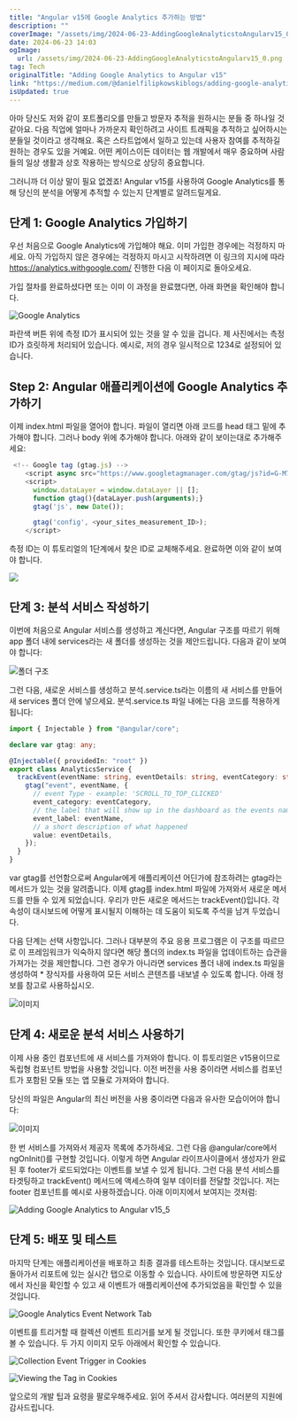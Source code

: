 ```yaml
---
title: "Angular v15에 Google Analytics 추가하는 방법"
description: ""
coverImage: "/assets/img/2024-06-23-AddingGoogleAnalyticstoAngularv15_0.png"
date: 2024-06-23 14:03
ogImage:
  url: /assets/img/2024-06-23-AddingGoogleAnalyticstoAngularv15_0.png
tag: Tech
originalTitle: "Adding Google Analytics to Angular v15"
link: "https://medium.com/@danielfilipkowskiblogs/adding-google-analytics-to-angular-v15-1766c4bdaed5"
isUpdated: true
---
```


아마 당신도 저와 같이 포트폴리오를 만들고 방문자 추적을 원하시는 분들 중 하나일 것 같아요. 다음 직업에 얼마나 가까운지 확인하려고 사이트 트래픽을 추적하고 싶어하시는 분들일 것이라고 생각해요. 혹은 스타트업에서 일하고 있는데 사용자 참여를 추적하길 원하는 경우도 있을 거예요. 어떤 케이스이든 데이터는 웹 개발에서 매우 중요하며 사람들의 일상 생활과 상호 작용하는 방식으로 상당히 중요합니다.

그러니까 더 이상 말이 필요 없겠죠! Angular v15를 사용하여 Google Analytics를 통해 당신의 분석을 어떻게 추적할 수 있는지 단계별로 알려드릴게요.

## 단계 1: Google Analytics 가입하기

우선 처음으로 Google Analytics에 가입해야 해요. 이미 가입한 경우에는 걱정하지 마세요. 아직 가입하지 않은 경우에는 걱정하지 마시고 시작하려면 이 링크의 지시에 따라 https://analytics.withgoogle.com/ 진행한 다음 이 페이지로 돌아오세요.

<!-- seedividend - 사각형 -->

<ins class="adsbygoogle"
     style="display:block"
     data-ad-client="ca-pub-4877378276818686"
     data-ad-slot="1898504329"
     data-ad-format="auto"
     data-full-width-responsive="true"></ins>

<script>
     (adsbygoogle = window.adsbygoogle || []).push({});
</script>

가입 절차를 완료하셨다면 또는 이미 이 과정을 완료했다면, 아래 화면을 확인해야 합니다.

![Google Analytics](/assets/img/2024-06-23-AddingGoogleAnalyticstoAngularv15_0.png)

파란색 버튼 위에 측정 ID가 표시되어 있는 것을 알 수 있을 겁니다. 제 사진에서는 측정 ID가 흐릿하게 처리되어 있습니다. 예시로, 저의 경우 일시적으로 1234로 설정되어 있습니다.

## Step 2: Angular 애플리케이션에 Google Analytics 추가하기

<!-- seedividend - 사각형 -->

<ins class="adsbygoogle"
     style="display:block"
     data-ad-client="ca-pub-4877378276818686"
     data-ad-slot="1898504329"
     data-ad-format="auto"
     data-full-width-responsive="true"></ins>

<script>
     (adsbygoogle = window.adsbygoogle || []).push({});
</script>

이제 index.html 파일을 열어야 합니다. 파일이 열리면 아래 코드를 head 태그 밑에 추가해야 합니다. 그러나 body 위에 추가해야 합니다. 아래와 같이 보이는대로 추가해주세요:

```js
 <!-- Google tag (gtag.js) -->
    <script async src="https://www.googletagmanager.com/gtag/js?id=G-M7DLQTY7NJ"></script>
    <script>
      window.dataLayer = window.dataLayer || [];
      function gtag(){dataLayer.push(arguments);}
      gtag('js', new Date());

      gtag('config', <your_sites_measurement_ID>);
    </script>
```

측정 ID는 이 튜토리얼의 1단계에서 찾은 ID로 교체해주세요. 완료하면 이와 같이 보여야 합니다.

<img src="/assets/img/2024-06-23-AddingGoogleAnalyticstoAngularv15_1.png" />

<!-- seedividend - 사각형 -->

<ins class="adsbygoogle"
     style="display:block"
     data-ad-client="ca-pub-4877378276818686"
     data-ad-slot="1898504329"
     data-ad-format="auto"
     data-full-width-responsive="true"></ins>

<script>
     (adsbygoogle = window.adsbygoogle || []).push({});
</script>

## 단계 3: 분석 서비스 작성하기

이번에 처음으로 Angular 서비스를 생성하고 계신다면, Angular 구조를 따르기 위해 app 폴더 내에 services라는 새 폴더를 생성하는 것을 제안드립니다. 다음과 같이 보여야 합니다:

![폴더 구조](/assets/img/2024-06-23-AddingGoogleAnalyticstoAngularv15_2.png)

그런 다음, 새로운 서비스를 생성하고 분석.service.ts라는 이름의 새 서비스를 만들어 새 services 폴더 안에 넣으세요. 분석.service.ts 파일 내에는 다음 코드를 적용하게 됩니다:

<!-- seedividend - 사각형 -->

<ins class="adsbygoogle"
     style="display:block"
     data-ad-client="ca-pub-4877378276818686"
     data-ad-slot="1898504329"
     data-ad-format="auto"
     data-full-width-responsive="true"></ins>

<script>
     (adsbygoogle = window.adsbygoogle || []).push({});
</script>

```ts
import { Injectable } from "@angular/core";

declare var gtag: any;

@Injectable({ providedIn: "root" })
export class AnalyticsService {
  trackEvent(eventName: string, eventDetails: string, eventCategory: string) {
    gtag("event", eventName, {
      // event Type - example: 'SCROLL_TO_TOP_CLICKED'
      event_category: eventCategory,
      // the label that will show up in the dashboard as the events name
      event_label: eventName,
      // a short description of what happened
      value: eventDetails,
    });
  }
}
```

var gtag를 선언함으로써 Angular에게 애플리케이션 어딘가에 참조하려는 gtag라는 메서드가 있는 것을 알려줍니다. 이제 gtag를 index.html 파일에 가져와서 새로운 메서드를 만들 수 있게 되었습니다. 우리가 만든 새로운 메서드는 trackEvent()입니다. 각 속성이 대시보드에 어떻게 표시될지 이해하는 데 도움이 되도록 주석을 남겨 두었습니다.

다음 단계는 선택 사항입니다. 그러나 대부분의 주요 응용 프로그램은 이 구조를 따르므로 이 프레임워크가 익숙하지 않다면 해당 폴더의 index.ts 파일을 업데이트하는 습관을 가져가는 것을 제안합니다. 그런 경우가 아니라면 services 폴더 내에 index.ts 파일을 생성하여 \* 장식자를 사용하여 모든 서비스 콘텐츠를 내보낼 수 있도록 합니다. 아래 정보를 참고로 사용하십시오.

![이미지](/assets/img/2024-06-23-AddingGoogleAnalyticstoAngularv15_3.png)

<!-- seedividend - 사각형 -->

<ins class="adsbygoogle"
     style="display:block"
     data-ad-client="ca-pub-4877378276818686"
     data-ad-slot="1898504329"
     data-ad-format="auto"
     data-full-width-responsive="true"></ins>

<script>
     (adsbygoogle = window.adsbygoogle || []).push({});
</script>

## 단계 4: 새로운 분석 서비스 사용하기

이제 사용 중인 컴포넌트에 새 서비스를 가져와야 합니다. 이 튜토리얼은 v15용이므로 독립형 컴포넌트 방법을 사용할 것입니다. 이전 버전을 사용 중이라면 서비스를 컴포넌트가 포함된 모듈 또는 앱 모듈로 가져와야 합니다.

당신의 파일은 Angular의 최신 버전을 사용 중이라면 다음과 유사한 모습이어야 합니다:

![이미지](/assets/img/2024-06-23-AddingGoogleAnalyticstoAngularv15_4.png)

<!-- seedividend - 사각형 -->

<ins class="adsbygoogle"
     style="display:block"
     data-ad-client="ca-pub-4877378276818686"
     data-ad-slot="1898504329"
     data-ad-format="auto"
     data-full-width-responsive="true"></ins>

<script>
     (adsbygoogle = window.adsbygoogle || []).push({});
</script>

한 번 서비스를 가져와서 제공자 목록에 추가하세요. 그런 다음 @angular/core에서 ngOnInit()를 구현할 것입니다. 이렇게 하면 Angular 라이프사이클에서 생성자가 완료된 후 footer가 로드되었다는 이벤트를 보낼 수 있게 됩니다. 그런 다음 분석 서비스를 타겟팅하고 trackEvent() 메서드에 액세스하여 일부 데이터를 전달할 것입니다. 저는 footer 컴포넌트를 예시로 사용하겠습니다. 아래 이미지에서 보여지는 것처럼:

![Adding Google Analytics to Angular v15_5](/assets/img/2024-06-23-AddingGoogleAnalyticstoAngularv15_5.png)

## 단계 5: 배포 및 테스트

마지막 단계는 애플리케이션을 배포하고 최종 결과를 테스트하는 것입니다. 대시보드로 돌아가서 리포트에 있는 실시간 탭으로 이동할 수 있습니다. 사이트에 방문하면 지도상에서 자신을 확인할 수 있고 새 이벤트가 애플리케이션에 추가되었음을 확인할 수 있을 것입니다.

<!-- seedividend - 사각형 -->

<ins class="adsbygoogle"
     style="display:block"
     data-ad-client="ca-pub-4877378276818686"
     data-ad-slot="1898504329"
     data-ad-format="auto"
     data-full-width-responsive="true"></ins>

<script>
     (adsbygoogle = window.adsbygoogle || []).push({});
</script>

![Google Analytics Event Network Tab](/assets/img/2024-06-23-AddingGoogleAnalyticstoAngularv15_6.png)

이벤트를 트리거할 때 컬렉션 이벤트 트리거를 보게 될 것입니다. 또한 쿠키에서 태그를 볼 수 있습니다. 두 가지 이미지 모두 아래에서 확인할 수 있습니다.

![Collection Event Trigger in Cookies](/assets/img/2024-06-23-AddingGoogleAnalyticstoAngularv15_7.png)

![Viewing the Tag in Cookies](/assets/img/2024-06-23-AddingGoogleAnalyticstoAngularv15_8.png)

<!-- seedividend - 사각형 -->

<ins class="adsbygoogle"
     style="display:block"
     data-ad-client="ca-pub-4877378276818686"
     data-ad-slot="1898504329"
     data-ad-format="auto"
     data-full-width-responsive="true"></ins>

<script>
     (adsbygoogle = window.adsbygoogle || []).push({});
</script>

앞으로의 개발 팁과 요령을 팔로우해주세요. 읽어 주셔서 감사합니다. 여러분의 지원에 감사드립니다.
